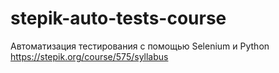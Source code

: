 # stepik-auto-tests-course
Автоматизация тестирования с помощью Selenium и Python
https://stepik.org/course/575/syllabus
